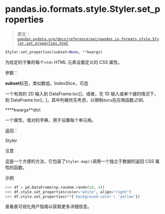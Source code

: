 # pandas.io.formats.style.Styler.set_properties

> 原文：[`pandas.pydata.org/docs/reference/api/pandas.io.formats.style.Styler.set_properties.html`](https://pandas.pydata.org/docs/reference/api/pandas.io.formats.style.Styler.set_properties.html)

```py
Styler.set_properties(subset=None, **kwargs)
```

为给定的子集的每个`<td>` HTML 元素设置定义的 CSS 属性。

参数：

**subset**标签，类似数组，IndexSlice，可选

一个有效的 2D 输入到 DataFrame.loc[<subset>]，或者，在 1D 输入或单个键的情况下，到 DataFrame.loc[:, <subset>]，其中列被优先考虑，以限制`data`在应用函数*之前*。

****kwargs**dict

一个属性，值对的字典，用于设置每个单元格。

返回：

Styler

注意

这是一个方便的方法，它包装了`Styler.map()`调用一个独立于数据的返回 CSS 属性的函数。

示例

```py
>>> df = pd.DataFrame(np.random.randn(10, 4))
>>> df.style.set_properties(color="white", align="right")  
>>> df.style.set_properties(**{'background-color': 'yellow'}) 
```

查看表可视化用户指南以获取更多详细信息。
